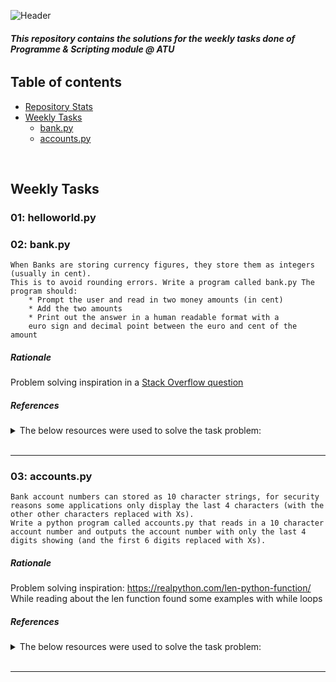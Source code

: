 ![Header](pands-weekly-tasks/Images/readme_header.png)

###### __This repository contains the solutions for the weekly tasks done of Programme & Scripting module @ ATU__


## Table of contents

* [Repository Stats](#Repository-Stats)
* [Weekly Tasks](#Weekly-Tasks)
    * [bank.py](#bankpy)
    * [accounts.py](#accountspy)

<br>

## Weekly Tasks

### 01: helloworld.py


### 02: bank.py

    When Banks are storing currency figures, they store them as integers (usually in cent). 
    This is to avoid rounding errors. Write a program called bank.py The program should:
        * Prompt the user and read in two money amounts (in cent)
        * Add the two amounts
        * Print out the answer in a human readable format with a 
        euro sign and decimal point between the euro and cent of the amount 


##### Rationale

Problem solving inspiration in a [Stack Overflow question](https://stackoverflow.com/questions/71041895/using-floor-division-and-modulo-together)


##### References
<details>
           <summary>The below resources were used to solve the task problem:</summary>
           <p>

* https://www.w3schools.com/python/python_user_input.asp

* https://www.w3schools.com/python/python_casting.asp

* https://realpython.com/python-string-formatting/ 

* https://realpython.com/python-format-mini-language/

* https://www.geeksforgeeks.org/python-operators/?ref=lbp 

* https://realpython.com/python-modulo-operator/ 

* https://www.geeksforgeeks.org how-to-add-leading-zeros-to-a-number-in-python/

* https://docs.python.org/3/library/functions.html#divmod

* https://stackoverflow.com/questions/71041895/using-floor-division-and-modulo-together 

* https://www.w3schools.com/python/python_tuples_access.asp

    </p>
</details>

<br>

---

### 03: accounts.py

    Bank account numbers can stored as 10 character strings, for security reasons some applications only display the last 4 characters (with the other other characters replaced with Xs).
    Write a python program called accounts.py that reads in a 10 character account number and outputs the account number with only the last 4 digits showing (and the first 6 digits replaced with Xs).


##### Rationale
Problem solving inspiration: https://realpython.com/len-python-function/
While reading about the len function found some examples with while loops


##### References
<details>
           <summary>The below resources were used to solve the task problem:</summary>
           <p>
* https://realpython.com/len-python-function/
* https://docs.python.org/3/library/stdtypes.html#str.isdigit
* https://www.w3schools.com/python/python_tuples_access.asp
* https://www.w3schools.com/python/python_strings_escape.asp
* https://realpython.com/python-while-loop/ 
* https://realpython.com/python-strings/
* https://docs.python.org/3/library/functions.html#len   
    </p>
</details>

<br>

---